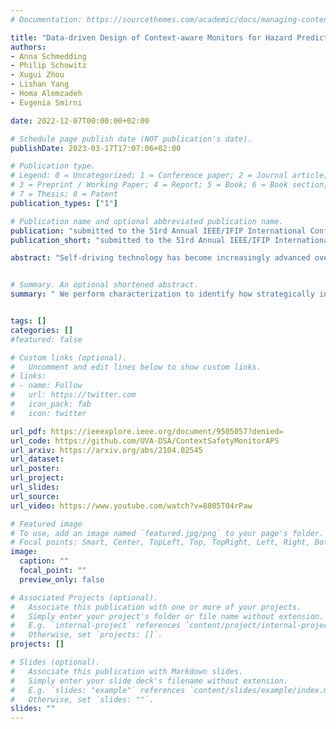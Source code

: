 ```yaml
---
# Documentation: https://sourcethemes.com/academic/docs/managing-content/

title: "Data-driven Design of Context-aware Monitors for Hazard Prediction in Artificial Pancreas Systems"
authors: 
- Anna Schmedding
- Philip Schowitz
- Xugui Zhou
- Lishan Yang
- Homa Alemzadeh
- Evgenia Smirni 

date: 2022-12-07T00:00:00+02:00

# Schedule page publish date (NOT publication's date).
publishDate: 2023-03-17T17:07:06+02:00

# Publication type.
# Legend: 0 = Uncategorized; 1 = Conference paper; 2 = Journal article;
# 3 = Preprint / Working Paper; 4 = Report; 5 = Book; 6 = Book section;
# 7 = Thesis; 8 = Patent
publication_types: ["1"]

# Publication name and optional abbreviated publication name.
publication: "submitted to the 51rd Annual IEEE/IFIP International Conference on Dependable Systems and Networks (DSN'23)"
publication_short: "submitted to the 51rd Annual IEEE/IFIP International Conference on Dependable Systems and Networks (DSN'23)"

abstract: "Self-driving technology has become increasingly advanced over the past decade, largely due to the rapid development of machine learning and especially deep neural networks (DNNs). When deployed in a safety-critical use case such as autonomous driving, even small deviations from the ideal output can result in catastrophic consequences. In this paper, we evaluate the effects of transient faults in DNNs embedded in two autonomous vehicle (AV) environments: one with L2 autonomy (semi-autonomous) and one with L4 autonomy (full autonomy). We use simulations of autonomous driving systems built around the DNNs to understand how a vehicle in the real world would be affected by transient faults. We perform characterization to identify how strategically injected faults can affect the road behavior of AVs. Our strategic fault injection can identify many corner cases that dramatically affect AV safety and we illustrate how L4 AVs are more susceptible to faults than L2 AVs."


# Summary. An optional shortened abstract.
summary: " We perform characterization to identify how strategically injected faults can affect the road behavior of AVs."


tags: []
categories: []
#featured: false

# Custom links (optional).
#   Uncomment and edit lines below to show custom links.
# links:
# - name: Follow
#   url: https://twitter.com
#   icon_pack: fab
#   icon: twitter

url_pdf: https://ieeexplore.ieee.org/document/9505057?denied=
url_code: https://github.com/UVA-DSA/ContextSafetyMonitorAPS
url_arxiv: https://arxiv.org/abs/2104.02545
url_dataset:
url_poster:
url_project:
url_slides:
url_source:
url_video: https://www.youtube.com/watch?v=8805T04rPaw

# Featured image
# To use, add an image named `featured.jpg/png` to your page's folder. 
# Focal points: Smart, Center, TopLeft, Top, TopRight, Left, Right, BottomLeft, Bottom, BottomRight.
image:
  caption: ""
  focal_point: ""
  preview_only: false

# Associated Projects (optional).
#   Associate this publication with one or more of your projects.
#   Simply enter your project's folder or file name without extension.
#   E.g. `internal-project` references `content/project/internal-project/index.md`.
#   Otherwise, set `projects: []`.
projects: []

# Slides (optional).
#   Associate this publication with Markdown slides.
#   Simply enter your slide deck's filename without extension.
#   E.g. `slides: "example"` references `content/slides/example/index.md`.
#   Otherwise, set `slides: ""`.
slides: ""
---
```

